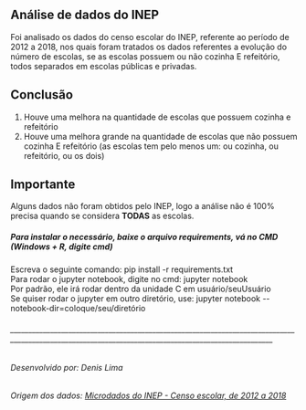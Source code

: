 ## Análise de dados do INEP

Foi analisado os dados do censo escolar do INEP, referente ao período de 2012 a 2018, nos quais foram tratados os dados referentes a evolução do número de escolas, se as escolas possuem ou não cozinha E refeitório, todos separados em escolas públicas e privadas.  
  
## Conclusão
1. Houve uma melhora na quantidade de escolas que possuem cozinha e refeitório
2. Houve uma melhora grande na quantidade de escolas que não possuem cozinha E refeitório (as escolas tem pelo menos um: ou cozinha, ou refeitório, ou os dois)
  
## Importante
Alguns dados não foram obtidos pelo INEP, logo a análise não é 100% precisa quando se considera **TODAS** as escolas.  

##### Para instalar o necessário, baixe o arquivo requirements, vá no CMD (Windows + R, digite cmd)  
Escreva o seguinte comando: pip install -r requirements.txt  
Para rodar o jupyter notebook, digite no cmd: jupyter notebook  
Por padrão, ele irá rodar dentro da unidade C em usuário/seuUsuário  
Se quiser rodar o jupyter em outro diretório, use: jupyter notebook --notebook-dir=coloque/seu/diretório  


###### ______________________________________________________________________________________________________________________________________________________

###### Desenvolvido por: Denis Lima
###### Origem dos dados: [Microdados do INEP - Censo escolar, de 2012 a 2018](http://inep.gov.br/microdados)
